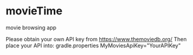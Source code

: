 # movieTime
movie browsing app

Please obtain your own API key from https://www.themoviedb.org/
Then place your API into: gradle.properties
MyMoviesApiKey="YourAPIKey"
